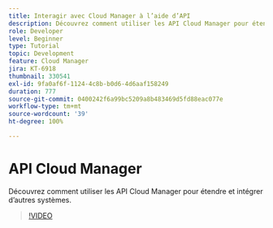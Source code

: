 ```yaml
---
title: Interagir avec Cloud Manager à l’aide d’API
description: Découvrez comment utiliser les API Cloud Manager pour étendre et intégrer d’autres systèmes.
role: Developer
level: Beginner
type: Tutorial
topic: Development
feature: Cloud Manager
jira: KT-6918
thumbnail: 330541
exl-id: 9fa0af6f-1124-4c8b-b0d6-4d6aaf158249
duration: 777
source-git-commit: 0400242f6a99bc5209a8b483469d5fd88eac077e
workflow-type: tm+mt
source-wordcount: '39'
ht-degree: 100%

---
```


# API Cloud Manager

Découvrez comment utiliser les API Cloud Manager pour étendre et intégrer d’autres systèmes.

>[!VIDEO](https://video.tv.adobe.com/v/330541?quality=12&learn=on)
